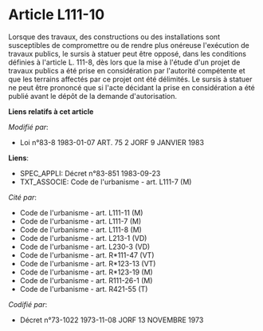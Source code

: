 # Article L111-10

Lorsque des travaux, des constructions ou des installations sont susceptibles de compromettre ou de rendre plus onéreuse
l'exécution de travaux publics, le sursis à statuer peut être opposé, dans les conditions définies à l'article L. 111-8, dès
lors que la mise à l'étude d'un projet de travaux publics a été prise en considération par l'autorité compétente et que les
terrains affectés par ce projet ont été délimités. Le sursis à statuer ne peut être prononcé que si l'acte décidant la prise
en considération a été publié avant le dépôt de la demande d'autorisation.

**Liens relatifs à cet article**

_Modifié par_:

  - Loi n°83-8 1983-01-07 ART. 75 2 JORF 9 JANVIER 1983

**Liens**:

  - SPEC_APPLI: Décret n°83-851 1983-09-23
  - TXT_ASSOCIE: Code de l'urbanisme - art. L111-7 (M)

_Cité par_:

  - Code de l'urbanisme - art. L111-11 (M)
  - Code de l'urbanisme - art. L111-7 (M)
  - Code de l'urbanisme - art. L111-8 (M)
  - Code de l'urbanisme - art. L213-1 (VD)
  - Code de l'urbanisme - art. L230-3 (VD)
  - Code de l'urbanisme - art. R*111-47 (VT)
  - Code de l'urbanisme - art. R*123-13 (VT)
  - Code de l'urbanisme - art. R*123-19 (M)
  - Code de l'urbanisme - art. R111-26-1 (M)
  - Code de l'urbanisme - art. R421-55 (T)

_Codifié par_:

  - Décret n°73-1022 1973-11-08 JORF 13 NOVEMBRE 1973
